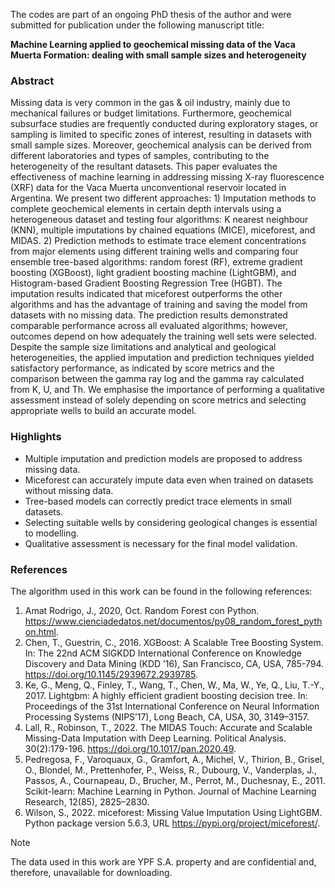 The codes are part of an ongoing PhD thesis of the author and were submitted for publication under the following manuscript title:

**Machine Learning applied to geochemical missing data of the Vaca Muerta Formation: dealing with small sample sizes and heterogeneity**

### Abstract

Missing data is very common in the gas & oil industry, mainly due to mechanical failures or budget limitations. Furthermore, geochemical subsurface studies are frequently conducted during exploratory stages, or sampling is limited to specific zones of interest, resulting in datasets with small sample sizes. Moreover, geochemical analysis can be derived from different laboratories and types of samples, contributing to the heterogeneity of the resultant datasets. This paper evaluates the effectiveness of machine learning in addressing missing X-ray fluorescence (XRF) data for the Vaca Muerta unconventional reservoir located in Argentina. We present two different approaches: 1) Imputation methods to complete geochemical elements in certain depth intervals using a heterogeneous dataset and testing four algorithms: K nearest neighbour (KNN), multiple imputations by chained equations (MICE), miceforest, and MIDAS. 2) Prediction methods to estimate trace element concentrations from major elements using different training wells and comparing four ensemble tree-based algorithms: random forest (RF), extreme gradient boosting (XGBoost), light gradient boosting machine (LightGBM), and Histogram-based Gradient Boosting Regression Tree (HGBT). The imputation results indicated that miceforest outperforms the other algorithms and has the advantage of training and saving the model from datasets with no missing data. The prediction results demonstrated comparable performance across all evaluated algorithms; however, outcomes depend on how adequately the training well sets were selected. Despite the sample size limitations and analytical and geological heterogeneities, the applied imputation and prediction techniques yielded satisfactory performance, as indicated by score metrics and the comparison between the gamma ray log and the gamma ray calculated from K, U, and Th. We emphasise the importance of performing a qualitative assessment instead of solely depending on score metrics and selecting appropriate wells to build an accurate model.

### Highlights

* Multiple imputation and prediction models are proposed to address missing data.
* Miceforest can accurately impute data even when trained on datasets without missing data.
* Tree-based models can correctly predict trace elements in small datasets.
* Selecting suitable wells by considering geological changes is essential to modelling.
* Qualitative assessment is necessary for the final model validation.

### References

The algorithm used in this work can be found in the following references:

1. Amat Rodrigo, J., 2020, Oct. Random Forest con Python. https://www.cienciadedatos.net/documentos/py08_random_forest_python.html.
2. Chen, T., Guestrin, C., 2016. XGBoost: A Scalable Tree Boosting System. In: The 22nd ACM SIGKDD International Conference on Knowledge Discovery and Data Mining (KDD ’16), San Francisco, CA, USA, 785-794. https://doi.org/10.1145/2939672.2939785.
3. Ke, G., Meng, Q., Finley, T., Wang, T., Chen, W., Ma, W., Ye, Q., Liu, T.-Y., 2017. Lightgbm: A highly efficient gradient boosting decision tree. In: Proceedings of the 31st International Conference on Neural Information Processing Systems (NIPS’17), Long Beach, CA, USA, 30, 3149–3157.
4. Lall, R., Robinson, T., 2022. The MIDAS Touch: Accurate and Scalable Missing-Data Imputation with Deep Learning. Political Analysis. 30(2):179-196. https://doi.org/10.1017/pan.2020.49.
5. Pedregosa, F., Varoquaux, G., Gramfort, A., Michel, V., Thirion, B., Grisel, O., Blondel, M., Prettenhofer, P., Weiss, R., Dubourg, V., Vanderplas, J., Passos, A., Cournapeau, D., Brucher, M., Perrot, M., Duchesnay, E., 2011. Scikit-learn: Machine Learning in Python. Journal of Machine Learning Research, 12(85), 2825–2830.
6. Wilson, S., 2022. miceforest: Missing Value Imputation Using LightGBM. Python package version 5.6.3, URL https://pypi.org/project/miceforest/.


> [!NOTE]
> The data used in this work are YPF S.A. property and are confidential and, therefore, unavailable for downloading.
